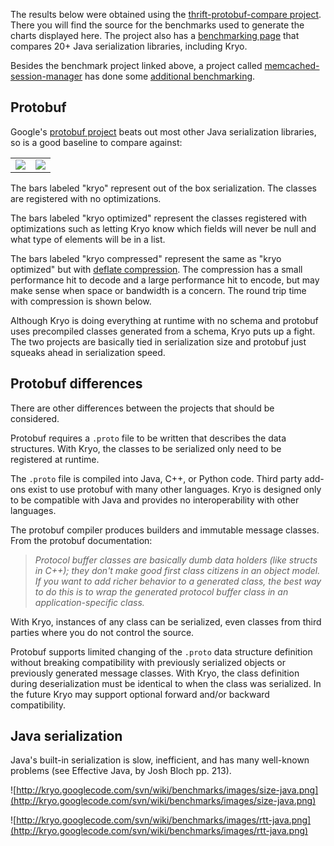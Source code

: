 The results below were obtained using the [thrift-protobuf-compare project](http://code.google.com/p/thrift-protobuf-compare/). There you will find the source for the benchmarks used to generate the charts displayed here. The project also has a [benchmarking page](http://code.google.com/p/thrift-protobuf-compare/wiki/Benchmarking) that compares 20+ Java serialization libraries, including Kryo.

Besides the benchmark project linked above, a project called [memcached-session-manager](http://code.google.com/p/memcached-session-manager/) has done some [additional benchmarking](http://code.google.com/p/memcached-session-manager/wiki/SerializationStrategyBenchmark).

## Protobuf ##

Google's [protobuf project](http://code.google.com/p/protobuf/) beats out most other Java serialization libraries, so is a good baseline to compare against:

<table><tr>
<td><img src='http://kryo.googlecode.com/svn/wiki/benchmarks/images/size-proto.png' /></td>
<td><img src='http://kryo.googlecode.com/svn/wiki/benchmarks/images/rtt-proto.png' /></td>
</tr></table>

The bars labeled "kryo" represent out of the box serialization. The classes are registered with no optimizations.

The bars labeled "kryo optimized" represent the classes registered with optimizations such as letting Kryo know which fields will never be null and what type of elements will be in a list.

The bars labeled "kryo compressed" represent the same as "kryo optimized" but with [deflate compression](http://en.wikipedia.org/wiki/DEFLATE_%28algorithm%29). The compression has a small performance hit to decode and a large performance hit to encode, but may make sense when space or bandwidth is a concern. The round trip time with compression is shown below.

Although Kryo is doing everything at runtime with no schema and protobuf uses precompiled classes generated from a schema, Kryo puts up a fight. The two projects are basically tied in serialization size and protobuf just squeaks ahead in serialization speed.

## Protobuf differences ##

There are other differences between the projects that should be considered.

Protobuf requires a `.proto` file to be written that describes the data structures. With Kryo, the classes to be serialized only need to be registered at runtime.

The `.proto` file is compiled into Java, C++, or Python code. Third party add-ons exist to use protobuf with many other languages. Kryo is designed only to be compatible with Java and provides no interoperability with other languages.

The protobuf compiler produces builders and immutable message classes. From the protobuf documentation:
> _Protocol buffer classes are basically dumb data holders (like structs in C++); they don't make good first class citizens in an object model. If you want to add richer behavior to a generated class, the best way to do this is to wrap the generated protocol buffer class in an application-specific class._

With Kryo, instances of any class can be serialized, even classes from third parties where you do not control the source.

Protobuf supports limited changing of the `.proto` data structure definition without breaking compatibility with previously serialized objects or previously generated message classes. With Kryo, the class definition during deserialization must be identical to when the class was serialized. In the future Kryo may support optional forward and/or backward compatibility.

## Java serialization ##

Java's built-in serialization is slow, inefficient, and has many well-known problems (see Effective Java, by Josh Bloch pp. 213).

![http://kryo.googlecode.com/svn/wiki/benchmarks/images/size-java.png](http://kryo.googlecode.com/svn/wiki/benchmarks/images/size-java.png)

![http://kryo.googlecode.com/svn/wiki/benchmarks/images/rtt-java.png](http://kryo.googlecode.com/svn/wiki/benchmarks/images/rtt-java.png)